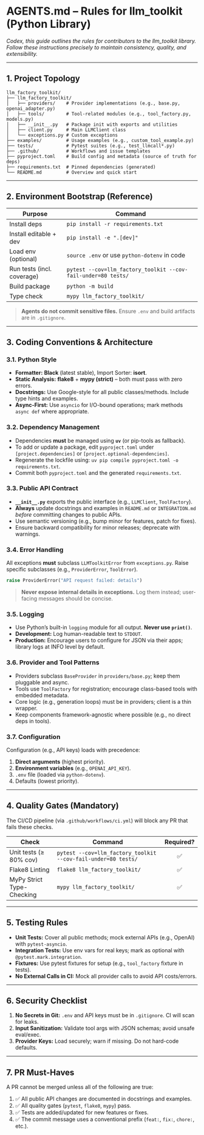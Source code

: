 # AGENTS.md – Rules for **llm_toolkit (Python Library)**

*Codex, this guide outlines the rules for contributors to the llm_toolkit library. Follow these instructions precisely to maintain consistency, quality, and extensibility.*

---

## 1. Project Topology

```
llm_factory_toolkit/
├── llm_factory_toolkit/
│   ├── providers/    # Provider implementations (e.g., base.py, openai_adapter.py)
│   ├── tools/        # Tool-related modules (e.g., tool_factory.py, models.py)
│   ├── __init__.py   # Package init with exports and utilities
│   ├── client.py     # Main LLMClient class
│   └── exceptions.py # Custom exceptions
├── examples/         # Usage examples (e.g., custom_tool_example.py)
├── tests/            # Pytest suites (e.g., test_llmcall*.py)
├── .github/          # Workflows and issue templates
├── pyproject.toml    # Build config and metadata (source of truth for deps)
├── requirements.txt  # Pinned dependencies (generated)
└── README.md         # Overview and quick start
```

---

## 2. Environment Bootstrap (Reference)

| Purpose                   | Command                                                                 |
| ------------------------- | ----------------------------------------------------------------------- |
| Install deps              | `pip install -r requirements.txt`                                       |
| Install editable + dev    | `pip install -e ".[dev]"`                                               |
| Load env (optional)       | `source .env` or use `python-dotenv` in code                            |
| Run tests (incl. coverage)| `pytest --cov=llm_factory_toolkit --cov-fail-under=80 tests/`           |
| Build package             | `python -m build`                                                       |
| Type check                | `mypy llm_factory_toolkit/`                                             |

> **Agents do not commit sensitive files.** Ensure `.env` and build artifacts are in `.gitignore`.

---

## 3. Coding Conventions & Architecture

### 3.1. Python Style

*   **Formatter:** **Black** (latest stable), Import Sorter: **isort**.
*   **Static Analysis:** **flake8** + **mypy (strict)** – both must pass with zero errors.
*   **Docstrings:** Use Google-style for all public classes/methods. Include type hints and examples.
*   **Async-First:** Use `asyncio` for I/O-bound operations; mark methods `async def` where appropriate.

### 3.2. Dependency Management

*   Dependencies **must** be managed using **`uv`** (or pip-tools as fallback).
*   To add or update a package, edit `pyproject.toml` under `[project.dependencies]` or `[project.optional-dependencies]`.
*   Regenerate the lockfile using: `uv pip compile pyproject.toml -o requirements.txt`.
*   Commit both `pyproject.toml` and the generated `requirements.txt`.

### 3.3. Public API Contract

*   **`__init__.py`** exports the public interface (e.g., `LLMClient`, `ToolFactory`).
*   **Always** update docstrings and examples in `README.md` or `INTEGRATION.md` *before* committing changes to public APIs.
*   Use semantic versioning (e.g., bump minor for features, patch for fixes).
*   Ensure backward compatibility for minor releases; deprecate with warnings.

### 3.4. Error Handling

All exceptions **must** subclass `LLMToolkitError` from `exceptions.py`. Raise specific subclasses (e.g., `ProviderError`, `ToolError`).

```python
raise ProviderError("API request failed: details")
```
> **Never expose internal details in exceptions.** Log them instead; user-facing messages should be concise.

### 3.5. Logging

*   Use Python’s built-in `logging` module for all output. **Never use `print()`**.
*   **Development:** Log human-readable text to `STDOUT`.
*   **Production:** Encourage users to configure for JSON via their apps; library logs at INFO level by default.

### 3.6. Provider and Tool Patterns

*   Providers subclass `BaseProvider` in `providers/base.py`; keep them pluggable and async.
*   Tools use `ToolFactory` for registration; encourage class-based tools with embedded metadata.
*   Core logic (e.g., generation loops) must be in providers; client is a thin wrapper.
*   Keep components framework-agnostic where possible (e.g., no direct deps in tools).

### 3.7. Configuration

Configuration (e.g., API keys) loads with precedence:
1.  **Direct arguments** (highest priority).
2.  **Environment variables** (e.g., `OPENAI_API_KEY`).
3.  `.env` file (loaded via `python-dotenv`).
4.  Defaults (lowest priority).

---

## 4. Quality Gates (Mandatory)

The CI/CD pipeline (via `.github/workflows/ci.yml`) will block any PR that fails these checks.

| Check                               | Command                                                      | Required? |
| ----------------------------------- | ------------------------------------------------------------ | :-------: |
| Unit tests (≥ 80% cov)              | `pytest --cov=llm_factory_toolkit --cov-fail-under=80 tests/`|     ✅     |
| Flake8 Linting                      | `flake8 llm_factory_toolkit/`                                |     ✅     |
| MyPy Strict Type-Checking           | `mypy llm_factory_toolkit/`                                  |     ✅     |

---

## 5. Testing Rules

*   **Unit Tests:** Cover all public methods; mock external APIs (e.g., OpenAI) with `pytest-asyncio`.
*   **Integration Tests:** Use env vars for real keys; mark as optional with `@pytest.mark.integration`.
*   **Fixtures:** Use pytest fixtures for setup (e.g., `tool_factory` fixture in tests).
*   **No External Calls in CI:** Mock all provider calls to avoid API costs/errors.

---

## 6. Security Checklist

1.  **No Secrets in Git:** `.env` and API keys must be in `.gitignore`. CI will scan for leaks.
2.  **Input Sanitization:** Validate tool args with JSON schemas; avoid unsafe eval/exec.
3.  **Provider Keys:** Load securely; warn if missing. Do not hard-code defaults.

---

## 7. PR Must-Haves

A PR cannot be merged unless all of the following are true:

1.  ✅ All public API changes are documented in docstrings and examples.
2.  ✅ All quality gates (`pytest`, `flake8`, `mypy`) pass.
3.  ✅ Tests are added/updated for new features or fixes.
4.  ✅ The commit message uses a conventional prefix (`feat:`, `fix:`, `chore:`, etc.).